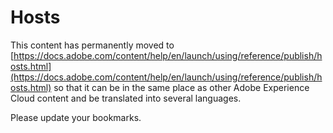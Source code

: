 # Hosts

This content has permanently moved to [https://docs.adobe.com/content/help/en/launch/using/reference/publish/hosts.html](https://docs.adobe.com/content/help/en/launch/using/reference/publish/hosts.html) so that it can be in the same place as other Adobe Experience Cloud content and be translated into several languages.

Please update your bookmarks.
